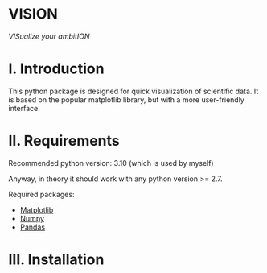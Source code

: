 # VISION

*VISualize your ambitION*

# I. Introduction
This python package is designed for quick visualization of scientific data. It is based on the popular matplotlib library, but with a more user-friendly interface.

# II. Requirements

Recommended python version: 3.10 (which is used by myself)

Anyway, in theory it should work with any python version >= 2.7.

Required packages:
- [Matplotlib](https://matplotlib.org/)
- [Numpy](https://numpy.org/)
- [Pandas](https://pandas.pydata.org/)

# III. Installation
```bash
```
